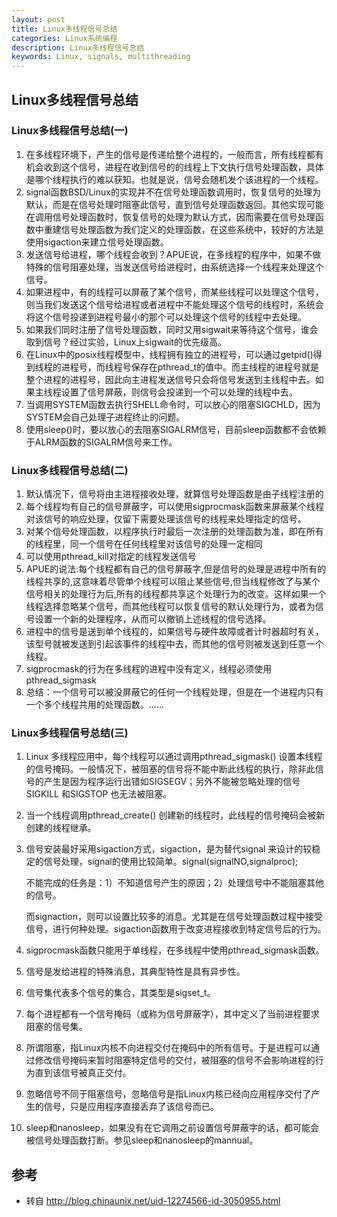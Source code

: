 ```yaml
---
layout: post
title: Linux多线程信号总结
categories: Linux系统编程
description: Linux多线程信号总结
keywords: Linux, signals, multithreading
---
```


## Linux多线程信号总结
### Linux多线程信号总结(一)

1. 在多线程环境下，产生的信号是传递给整个进程的，一般而言，所有线程都有机会收到这个信号，进程在收到信号的的线程上下文执行信号处理函数，具体是哪个线程执行的难以获知。也就是说，信号会随机发个该进程的一个线程。
2. signal函数BSD/Linux的实现并不在信号处理函数调用时，恢复信号的处理为默认，而是在信号处理时阻塞此信号，直到信号处理函数返回。其他实现可能在调用信号处理函数时，恢复信号的处理为默认方式，因而需要在信号处理函数中重建信号处理函数为我们定义的处理函数，在这些系统中，较好的方法是使用sigaction来建立信号处理函数。
3. 发送信号给进程，哪个线程会收到？APUE说，在多线程的程序中，如果不做特殊的信号阻塞处理，当发送信号给进程时，由系统选择一个线程来处理这个信号。
4. 如果进程中，有的线程可以屏蔽了某个信号，而某些线程可以处理这个信号，则当我们发送这个信号给进程或者进程中不能处理这个信号的线程时，系统会将这个信号投递到进程号最小的那个可以处理这个信号的线程中去处理。
5. 如果我们同时注册了信号处理函数，同时又用sigwait来等待这个信号，谁会取到信号？经过实验，Linux上sigwait的优先级高。 
6. 在Linux中的posix线程模型中，线程拥有独立的进程号，可以通过getpid()得到线程的进程号，而线程号保存在pthread_t的值中。而主线程的进程号就是整个进程的进程号，因此向主进程发送信号只会将信号发送到主线程中去。如果主线程设置了信号屏蔽，则信号会投递到一个可以处理的线程中去。
7. 当调用SYSTEM函数去执行SHELL命令时，可以放心的阻塞SIGCHLD，因为SYSTEM会自己处理子进程终止的问题。 
8. 使用sleep()时，要以放心的去阻塞SIGALRM信号，目前sleep函数都不会依赖于ALRM函数的SIGALRM信号来工作。 

### Linux多线程信号总结(二)

1. 默认情况下，信号将由主进程接收处理，就算信号处理函数是由子线程注册的
2. 每个线程均有自己的信号屏蔽字，可以使用sigprocmask函数来屏蔽某个线程对该信号的响应处理，仅留下需要处理该信号的线程来处理指定的信号。
3. 对某个信号处理函数，以程序执行时最后一次注册的处理函数为准，即在所有的线程里，同一个信号在任何线程里对该信号的处理一定相同
4. 可以使用pthread_kill对指定的线程发送信号
5. APUE的说法:每个线程都有自己的信号屏蔽字,但是信号的处理是进程中所有的线程共享的,这意味着尽管单个线程可以阻止某些信号,但当线程修改了与某个信号相关的处理行为后,所有的线程都共享这个处理行为的改变。这样如果一个线程选择忽略某个信号，而其他线程可以恢复信号的默认处理行为，或者为信号设置一个新的处理程序，从而可以撤销上述线程的信号选择。
6. 进程中的信号是送到单个线程的，如果信号与硬件故障或者计时器超时有关，该型号就被发送到引起该事件的线程中去，而其他的信号则被发送到任意一个线程。
7. sigprocmask的行为在多线程的进程中没有定义，线程必须使用pthread_sigmask
8. 总结：一个信号可以被没屏蔽它的任何一个线程处理，但是在一个进程内只有一个多个线程共用的处理函数。......

### Linux多线程信号总结(三)

1. Linux 多线程应用中，每个线程可以通过调用pthread_sigmask() 设置本线程的信号掩码。一般情况下，被阻塞的信号将不能中断此线程的执行，除非此信号的产生是因为程序运行出错如SIGSEGV；另外不能被忽略处理的信号SIGKILL 和SIGSTOP 也无法被阻塞。

2. 当一个线程调用pthread_create() 创建新的线程时，此线程的信号掩码会被新创建的线程继承。

3. 信号安装最好采用sigaction方式，sigaction，是为替代signal 来设计的较稳定的信号处理，signal的使用比较简单。signal(signalNO,signalproc);

   不能完成的任务是：1）不知道信号产生的原因；2）处理信号中不能阻塞其他的信号。

   而signaction，则可以设置比较多的消息。尤其是在信号处理函数过程中接受信号，进行何种处理。sigaction函数用于改变进程接收到特定信号后的行为。

4. sigprocmask函数只能用于单线程，在多线程中使用pthread_sigmask函数。

5. 信号是发给进程的特殊消息，其典型特性是具有异步性。

6. 信号集代表多个信号的集合，其类型是sigset_t。

7. 每个进程都有一个信号掩码（或称为信号屏蔽字），其中定义了当前进程要求阻塞的信号集。

8. 所谓阻塞，指Linux内核不向进程交付在掩码中的所有信号。于是进程可以通过修改信号掩码来暂时阻塞特定信号的交付，被阻塞的信号不会影响进程的行为直到该信号被真正交付。 

9. 忽略信号不同于阻塞信号，忽略信号是指Linux内核已经向应用程序交付了产生的信号，只是应用程序直接丢弃了该信号而已。

10. sleep和nanosleep，如果没有在它调用之前设置信号屏蔽字的话，都可能会被信号处理函数打断。参见sleep和nanosleep的mannual。


## 参考

- 转自 http://blog.chinaunix.net/uid-12274566-id-3050955.html
